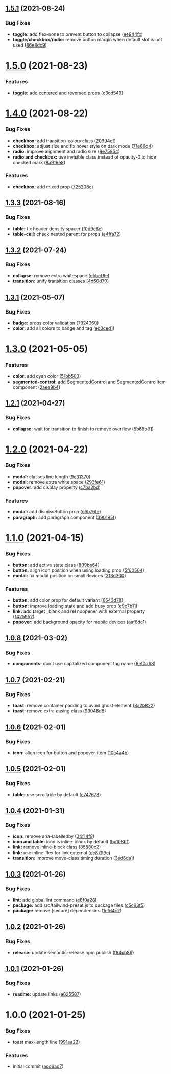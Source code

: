 ## [1.5.1](https://github.com/lecoueyl/mijin/compare/v1.5.0...v1.5.1) (2021-08-24)


### Bug Fixes

* **toggle:** add flex-none to prevent button to collapse ([ee944fc](https://github.com/lecoueyl/mijin/commit/ee944fc914b581752367d1294a53eb6350b53006))
* **toggle/checkbox/radio:** remove button margin when default slot is not used ([86e8dc9](https://github.com/lecoueyl/mijin/commit/86e8dc9c2f99489ab5b28f165cc74b7744c77489))

# [1.5.0](https://github.com/lecoueyl/mijin/compare/v1.4.0...v1.5.0) (2021-08-23)


### Features

* **toggle:** add centered and reversed props ([c3cd549](https://github.com/lecoueyl/mijin/commit/c3cd549182e4cfb554000c2761613a9220c9ae18))

# [1.4.0](https://github.com/lecoueyl/mijin/compare/v1.3.3...v1.4.0) (2021-08-22)


### Bug Fixes

* **checkbox:** add transition-colors class ([20994cf](https://github.com/lecoueyl/mijin/commit/20994cf1ba4afa0df501497405b8a0a6f753685f))
* **checkbox:** adjust size and fix hover style on dark mode ([71e66d4](https://github.com/lecoueyl/mijin/commit/71e66d4394a5f8173bfb32c366b085d0de61a8dd))
* **radio:** improve alignment and radio size ([9e75954](https://github.com/lecoueyl/mijin/commit/9e759544850f2fcb416a03cce1ec41bddf07981c))
* **radio and checkbox:** use invisible class instead of opacity-0 to hide checked mark ([8a916e8](https://github.com/lecoueyl/mijin/commit/8a916e8d773bb4e5ff2288715704984152ed25d9))


### Features

* **checkbox:** add mixed prop ([725206c](https://github.com/lecoueyl/mijin/commit/725206c9ebae54c78f80223734bfae6f830deecc))

## [1.3.3](https://github.com/lecoueyl/mijin/compare/v1.3.2...v1.3.3) (2021-08-16)


### Bug Fixes

* **table:** fix header density spacer ([f0d9c8e](https://github.com/lecoueyl/mijin/commit/f0d9c8e2f891230a0e861afed40ecac2d3654188))
* **table-cell:** check nested parent for props ([a4ffa72](https://github.com/lecoueyl/mijin/commit/a4ffa725afe1a5d005e135230febba7cf218d26e))

## [1.3.2](https://github.com/lecoueyl/mijin/compare/v1.3.1...v1.3.2) (2021-07-24)


### Bug Fixes

* **collapse:** remove extra whitespace ([d5bef6e](https://github.com/lecoueyl/mijin/commit/d5bef6eb0c326ab69725073db1e28da7c9d8666a))
* **transition:** unify transition classes ([4d60d70](https://github.com/lecoueyl/mijin/commit/4d60d70bc1a8498a96a6d059cec588458a663dff))

## [1.3.1](https://github.com/lecoueyl/mijin/compare/v1.3.0...v1.3.1) (2021-05-07)


### Bug Fixes

* **badge:** props color validation ([7924360](https://github.com/lecoueyl/mijin/commit/7924360eb1833bf8499869239ed982db48a629eb))
* **color:** add all colors to badge and tag ([ed3ced1](https://github.com/lecoueyl/mijin/commit/ed3ced121c100c5f3235bd2f3ee6170b85dcea44))

# [1.3.0](https://github.com/lecoueyl/mijin/compare/v1.2.1...v1.3.0) (2021-05-05)


### Features

* **color:** add cyan color ([51bb503](https://github.com/lecoueyl/mijin/commit/51bb503be4462b7ed6f78651fe29dbdb5fa8579a))
* **segmented-control:** add SegmentedControl and SegmentedControlItem component ([2aee9b4](https://github.com/lecoueyl/mijin/commit/2aee9b439d783c82184c96944fd7ae0367995663))

## [1.2.1](https://github.com/lecoueyl/mijin/compare/v1.2.0...v1.2.1) (2021-04-27)


### Bug Fixes

* **collapse:** wait for transition to finish to remove overflow ([5b68b91](https://github.com/lecoueyl/mijin/commit/5b68b91c85c9c88d1b0ac963f3e33a4c8752f086))

# [1.2.0](https://github.com/lecoueyl/mijin/compare/v1.1.0...v1.2.0) (2021-04-22)


### Bug Fixes

* **modal:** classes line length ([9c31370](https://github.com/lecoueyl/mijin/commit/9c31370bab911c9070cfa2434b9193fc717620e3))
* **modal:** remove extra white space ([293fe61](https://github.com/lecoueyl/mijin/commit/293fe611eec8258f301e15e93113e265aac8bb09))
* **popover:** add display property ([c7ba2bd](https://github.com/lecoueyl/mijin/commit/c7ba2bd4637c7eb4d61cdf2281911af9f600f4e2))


### Features

* **modal:** add dismissButton prop ([c6b76fe](https://github.com/lecoueyl/mijin/commit/c6b76fef19e764fbde948b5c93908f25e704b60d))
* **paragraph:** add paragraph component ([390195f](https://github.com/lecoueyl/mijin/commit/390195fafeeb2463c19cb281805332e619b91ee3))

# [1.1.0](https://github.com/lecoueyl/mijin/compare/v1.0.8...v1.1.0) (2021-04-15)


### Bug Fixes

* **button:** add active state class ([809be64](https://github.com/lecoueyl/mijin/commit/809be642d43705803fa1ffced24d87eb0b950b1d))
* **button:** align icon position when using loading prop ([5f60504](https://github.com/lecoueyl/mijin/commit/5f605041b68f2782170218475b60e4a500cc0941))
* **modal:** fix modal position on small devices ([313d300](https://github.com/lecoueyl/mijin/commit/313d300802c10506825697a7e89d82e96da76927))


### Features

* **button:** add color prop for default variant ([6543d78](https://github.com/lecoueyl/mijin/commit/6543d7867073b97e1196d615dcd01a16f0baba9b))
* **button:** improve loading state and add busy prop ([e9c7b11](https://github.com/lecoueyl/mijin/commit/e9c7b11ad55eda6a7ca2f15475c1f34f32919519))
* **link:** add target _blank and rel noopener with external property ([1425952](https://github.com/lecoueyl/mijin/commit/14259529f997d7d38ee74330f14891a3f07d7c95))
* **popover:** add background opacity for mobile devices ([aaf8de1](https://github.com/lecoueyl/mijin/commit/aaf8de15a37e217ed62e5430ee9525fef2f6845d))

## [1.0.8](https://github.com/lecoueyl/mijin/compare/v1.0.7...v1.0.8) (2021-03-02)


### Bug Fixes

* **components:** don't use capitalized component tag name ([8ef0d68](https://github.com/lecoueyl/mijin/commit/8ef0d68a7ed715779befb42f3db5ec3abf1119aa))

## [1.0.7](https://github.com/lecoueyl/mijin/compare/v1.0.6...v1.0.7) (2021-02-21)


### Bug Fixes

* **toast:** remove container padding to avoid ghost element ([8a2b822](https://github.com/lecoueyl/mijin/commit/8a2b82254cca42ac116dbaaaa72ad975c087cc28))
* **toast:** remove extra easing class ([99048d8](https://github.com/lecoueyl/mijin/commit/99048d8cf45afb369310d0a31ff9f1ce4e5b6053))

## [1.0.6](https://github.com/lecoueyl/mijin/compare/v1.0.5...v1.0.6) (2021-02-01)


### Bug Fixes

* **icon:** align icon for button and popover-item ([10c4a4b](https://github.com/lecoueyl/mijin/commit/10c4a4b6fa7ca18e0d48bbbf9a0fc6b276b7071c))

## [1.0.5](https://github.com/lecoueyl/mijin/compare/v1.0.4...v1.0.5) (2021-02-01)


### Bug Fixes

* **table:** use scrollable by default ([c747673](https://github.com/lecoueyl/mijin/commit/c747673e11b2b62390d9f750a0207c5f6136be9c))

## [1.0.4](https://github.com/lecoueyl/mijin/compare/v1.0.3...v1.0.4) (2021-01-31)


### Bug Fixes

* **icon:** remove aria-labelledby ([34f14f8](https://github.com/lecoueyl/mijin/commit/34f14f8157cb33e7fd2884a2ae03c9fa3b6c1e9b))
* **icon and table:** icon is inline-block by default ([bc108bf](https://github.com/lecoueyl/mijin/commit/bc108bf259c5b2ae71b844354a25004db19f8caf))
* **link:** remove inline-block class ([85580c2](https://github.com/lecoueyl/mijin/commit/85580c2e011f4409049eb8f3b667fe5f4a3785d9))
* **link:** use inline-flex for link external ([dc8799e](https://github.com/lecoueyl/mijin/commit/dc8799e1f3793dc34503818a482a18b4eb19e890))
* **transition:** improve move-class timing duration ([3ed6da1](https://github.com/lecoueyl/mijin/commit/3ed6da154e41934aea9ed4eb20ffa3815f3a21b6))

## [1.0.3](https://github.com/lecoueyl/mijin/compare/v1.0.2...v1.0.3) (2021-01-26)


### Bug Fixes

* **lint:** add global lint command ([e8f0a28](https://github.com/lecoueyl/mijin/commit/e8f0a284a41420a252ca12c67ac2c27574b98c6e))
* **package:** add src/tailwind-preset.js to package files ([c5c93f5](https://github.com/lecoueyl/mijin/commit/c5c93f509fac9f0ebc0e082ad24af2bba5cfa80d))
* **package:** remove [secure] dependencies ([1ef64c2](https://github.com/lecoueyl/mijin/commit/1ef64c2ba56740bef5e72a35ef00eb376cc75744))

## [1.0.2](https://github.com/lecoueyl/mijin/compare/v1.0.1...v1.0.2) (2021-01-26)


### Bug Fixes

* **release:** update semantic-release npm publish ([f84cb86](https://github.com/lecoueyl/mijin/commit/f84cb869a503f75a9671a926db3ef891b5bf8685))

## [1.0.1](https://github.com/lecoueyl/mijin/compare/v1.0.0...v1.0.1) (2021-01-26)


### Bug Fixes

* **readme:** update links ([a825587](https://github.com/lecoueyl/mijin/commit/a82558783efa972efd35d332579973a45ce9add0))

# 1.0.0 (2021-01-25)


### Bug Fixes

* toast max-length line ([991ea22](https://github.com/lecoueyl/mijin/commit/991ea22e4b2897de0c5ac5267c53cfb8eed5098d))


### Features

* initial commit ([acd9ad7](https://github.com/lecoueyl/mijin/commit/acd9ad7c6d061ee07c22472cd0848a7f662bea9a))

